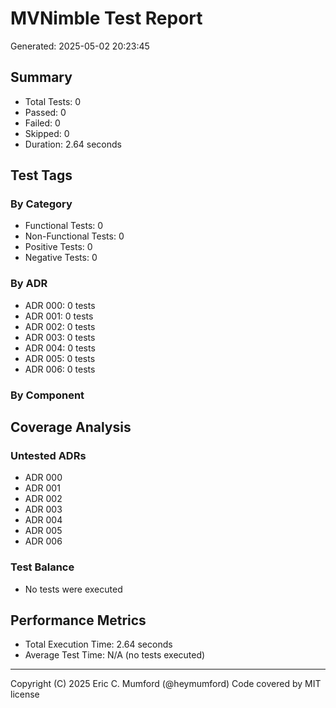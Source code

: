 # MVNimble Test Report

Generated: 2025-05-02 20:23:45

## Summary

* Total Tests: 0
* Passed: 0
* Failed: 0
* Skipped: 0
* Duration: 2.64 seconds

## Test Tags

### By Category

* Functional Tests: 0
* Non-Functional Tests: 0
* Positive Tests: 0
* Negative Tests: 0

### By ADR

* ADR 000: 0 tests
* ADR 001: 0 tests
* ADR 002: 0 tests
* ADR 003: 0 tests
* ADR 004: 0 tests
* ADR 005: 0 tests
* ADR 006: 0 tests

### By Component


## Coverage Analysis

### Untested ADRs

* ADR 000
* ADR 001
* ADR 002
* ADR 003
* ADR 004
* ADR 005
* ADR 006

### Test Balance

* No tests were executed

## Performance Metrics

* Total Execution Time: 2.64 seconds
* Average Test Time: N/A (no tests executed)



---
Copyright (C) 2025 Eric C. Mumford (@heymumford) Code covered by MIT license
